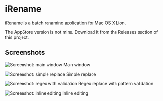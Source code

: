iRename
=======

iRename is a batch renaming application for Mac OS X Lion.

The AppStore version is not mine. Download it from the Releases section of this project.

Screenshots
-----------

![Screenshot: main window](https://img.skitch.com/20120204-e4r1bk1a7i9b676b8tiydqt35r.png)
Main window

![Screenshot: simple replace](https://img.skitch.com/20120204-e55g4u9wy1aheqdtsk178sdhwf.png)
Simple replace

![Screenshot: regex with validation](https://img.skitch.com/20120204-ju9mitpmudksxkksh8cycd43y.png)
Regex replace with pattern validation

![Screenshot: inline editing](https://img.skitch.com/20120204-m3y41fdb815mgpwptx23yiw7g1.png)
Inline editing
